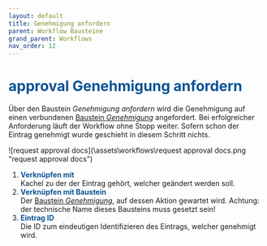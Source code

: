 ```yaml
---
layout: default
title: Genehmigung anfordern
parent: Workflow Bausteine
grand_parent: Workflows
nav_order: 12
---
```


# <span style="color:#0b5394"><span class="material-icons">approval</span> **Genehmigung anfordern**</span>

Über den Baustein *Genehmigung anfordern* wird die Genehmigung auf einen verbundenen [Baustein *Genehmigung*](/docs/record-spec-settings/grand-child-expanded/approval.html) angefordert. Bei erfolgreicher Anforderung läuft der Workflow ohne Stopp weiter. 
Sofern schon der Eintrag genehmigt wurde geschieht in diesem Schritt nichts.

![request approval docs](\assets\workflows\request approval docs.png "request approval docs")
1. <span style="color:#0b5394">**Verknüpfen mit**</span>  
    Kachel zu der der Eintrag gehört, welcher geändert werden soll.
2.  <span style="color:#0b5394">**Verknüpfen mit Baustein**</span>    
    Der [Baustein *Genehmigung*](/docs/record-spec-settings/grand-child-expanded/approval.html), auf dessen Aktion gewartet wird. 
    Achtung: der technische Name dieses Bausteins muss gesetzt sein!
3. <span style="color:#0b5394">**Eintrag ID**</span>  
    Die ID zum eindeutigen Identifizieren des Eintrags, welcher genehmigt wird.
